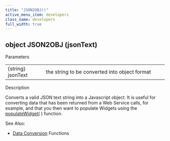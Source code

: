 ```yaml
---
title: "JSON2OBJ()"
active_menu_item: developers
class_name: developers
full_width: true
---
```



## object JSON2OBJ (jsonText)

Parameters

<table>
<tr>
<td width="105">
{string} jsonText

</td>
<td width="18">
</td>
<td width="757">
the string to be converted into object format

</td>
</tr>
</table>

Description

Converts a valid JSON text string into a Javascript object. It is useful for converting data that has been returned from a Web Service calls, for example, and that you then want to populate Widgets using the [populateWidget(](../widget-data-state-manipulation/populatewidget()/index) ) function.

See Also:

 - [Data Conversion](index) Functions

